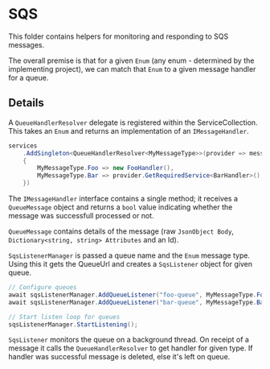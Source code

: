 # SQS

This folder contains helpers for monitoring and responding to SQS messages.

The overall premise is that for a given `Enum` (any enum - determined by the implementing project), we can match that `Enum` to a given message handler for a queue.

## Details

A `QueueHandlerResolver` delegate is registered within the ServiceCollection. This takes an `Enum` and returns an implementation of an `IMessageHandler`.

```cs
services
    .AddSingleton<QueueHandlerResolver<MyMessageType>>(provider => messageType => messageType switch
    {
        MyMessageType.Foo => new FooHandler(),
        MyMessageType.Bar => provider.GetRequiredService<BarHandler>(),
    })
```

The `IMessageHandler` interface contains a single method; it receives a `QueueMessage` object and returns a `bool` value indicating whether the message was successfull processed or not.

`QueueMessage` contains details of the message (raw `JsonObject Body`, `Dictionary<string, string> Attributes` and an Id).

`SqsListenerManager` is  passed a queue name and the `Enum` message type. Using this it gets the QueueUrl and creates a `SqsListener` object for given queue.

```cs
// Configure queues
await sqsListenerManager.AddQueueListener("foo-queue", MyMessageType.Foo);
await sqsListenerManager.AddQueueListener("bar-queue", MyMessageType.Bar);

// Start listen loop for queues
sqsListenerManager.StartListening();
```

`SqsListener` monitors the queue on a background thread. On receipt of a message it calls the `QueueHandlerResolver` to get handler for given type. If handler was successful message is deleted, else it's left on queue.
